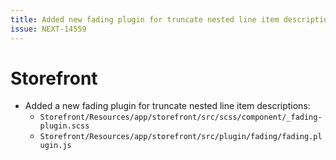 ```yaml
---
title: Added new fading plugin for truncate nested line item descriptions
issue: NEXT-14559
---
```

# Storefront
* Added a new fading plugin for truncate nested line item descriptions:
    * `Storefront/Resources/app/storefront/src/scss/component/_fading-plugin.scss`
    * `Storefront/Resources/app/storefront/src/plugin/fading/fading.plugin.js`

